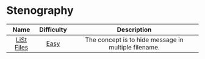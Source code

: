 # Stenography

| Name | Difficulty | Description |
| :---: | :---: | :---: |
| [LiSt Files](LiSt%20Files/challenge.md) | [Easy](../../Difficulty/Easy.md) | The concept is to hide message in multiple filename. |
